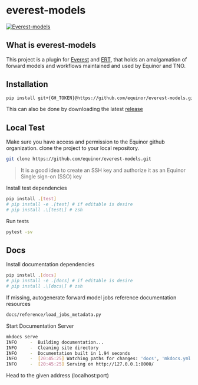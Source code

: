 # everest-models 
[![Everest-models](https://github.com/equinor/everest-models/workflows/Testing/badge.svg)](https://github.com/equinor/everest-models/actions?query=workflow%3A%22Testing%22)

## What is everest-models

This project is a plugin for [Everest](https://github.com/equinor/everest) and [ERT](https://github.com/equinor/ert), that holds an amalgamation of 
forward models and workflows maintained and used by Equinor and TNO.

## Installation

```bash
pip install git+{GH_TOKEN}@https://github.com/equinor/everest-models.git
```

This can also be done by downloading the latest [release](https://github.com/equinor/everest-models/releases)

## Local Test

Make sure you have access and permission to the Equinor github organization.
clone the project to your local repository.

```bash
git clone https://github.com/equinor/everest-models.git
```

> It is a good idea to create an SSH key and authorize it as an Equinor Single sign-on (SSO) key

Install test dependencies

```bash
pip install .[test]
# pip install -e .[test] # if editable is desire
# pip install .\[test\] # zsh
```

Run tests
```bash
pytest -sv
```

## Docs

Install documentation dependencies

```bash
pip install .[docs]
# pip install -e .[docs] # if editable is desire
# pip install .\[docs\] # zsh
```

If missing, autogenerate forward model jobs reference documentation resources

```bash
docs/reference/load_jobs_metadata.py
```

Start Documentation Server

```bash hl_lines="6"
mkdocs serve
INFO     -  Building documentation...
INFO     -  Cleaning site directory
INFO     -  Documentation built in 1.94 seconds
INFO     -  [20:45:25] Watching paths for changes: 'docs', 'mkdocs.yml'
INFO     -  [20:45:25] Serving on http://127.0.0.1:8000/
```
Head to the given address (localhost:port)